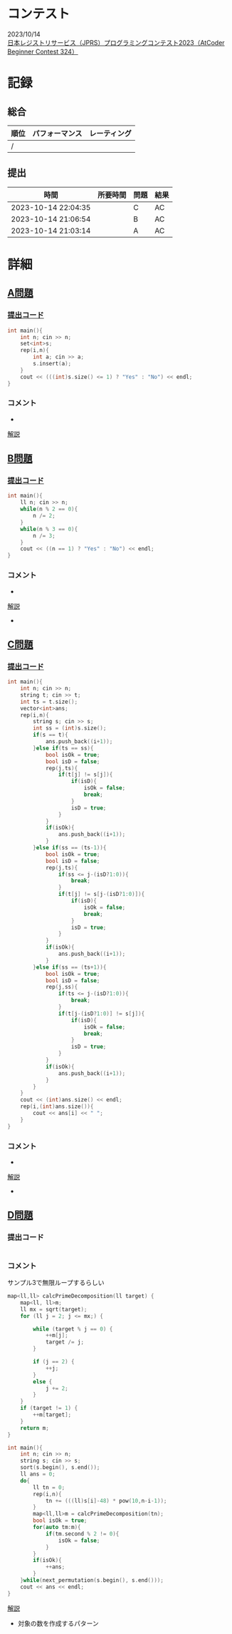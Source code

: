 # コンテスト
2023/10/14<br>
[日本レジストリサービス（JPRS）プログラミングコンテスト2023（AtCoder Beginner Contest 324）](https://atcoder.jp/contests/abc324)

# 記録
## 総合
|  順位  |  パフォーマンス  | レーティング |
| ---- | ---- | ---- |
|   /   |  |  |

## 提出
|  時間  |  所要時間  |  問題  | 結果 |
| ---- | ---- | ---- | ---- |
| 2023-10-14 22:04:35 |  | C | AC |
| 2023-10-14 21:06:54 |  | B | AC |
| 2023-10-14 21:03:14 |  | A | AC |


# 詳細
## [A問題](https://atcoder.jp/contests/abc324/tasks/abc324_a)
### [提出コード](https://atcoder.jp/contests/abc324/submissions/46526718)
```c++
int main(){
    int n; cin >> n;
    set<int>s;
    rep(i,n){
        int a; cin >> a;
        s.insert(a);
    }
    cout << (((int)s.size() <= 1) ? "Yes" : "No") << endl; 
}   
```

### コメント

* 

[解説](https://atcoder.jp/contests/abc324/editorial/7373)


## [B問題](https://atcoder.jp/contests/abc324/tasks/abc324_b)
### [提出コード](https://atcoder.jp/contests/abc324/submissions/46532052)
```c++
int main(){
    ll n; cin >> n;
    while(n % 2 == 0){
        n /= 2;
    }
    while(n % 3 == 0){
        n /= 3;
    }
    cout << ((n == 1) ? "Yes" : "No") << endl;
}
```

### コメント

* 

[解説](https://atcoder.jp/contests/abc324/editorial/7386)

* 


## [C問題](https://atcoder.jp/contests/abc324/tasks/abc324_c)
### [提出コード](https://atcoder.jp/contests/abc324/submissions/46568775)

```c++
int main(){
    int n; cin >> n;
    string t; cin >> t;
    int ts = t.size();
    vector<int>ans;
    rep(i,n){
        string s; cin >> s;
        int ss = (int)s.size();
        if(s == t){
            ans.push_back((i+1));
        }else if(ts == ss){
            bool isOk = true;
            bool isD = false;
            rep(j,ts){
                if(t[j] != s[j]){
                    if(isD){
                        isOk = false;
                        break;
                    }
                    isD = true;
                }
            }
            if(isOk){
                ans.push_back((i+1));
            }
        }else if(ss == (ts-1)){
            bool isOk = true;
            bool isD = false;
            rep(j,ts){
                if(ss <= j-(isD?1:0)){
                    break;
                }
                if(t[j] != s[j-(isD?1:0)]){
                    if(isD){
                        isOk = false;
                        break;
                    }
                    isD = true;
                }
            }
            if(isOk){
                ans.push_back((i+1));
            }
        }else if(ss == (ts+1)){
            bool isOk = true;
            bool isD = false;
            rep(j,ss){
                if(ts <= j-(isD?1:0)){
                    break;
                }
                if(t[j-(isD?1:0)] != s[j]){
                    if(isD){
                        isOk = false;
                        break;
                    }
                    isD = true;
                }
            }
            if(isOk){
                ans.push_back((i+1));
            }
        }
    }
    cout << (int)ans.size() << endl;
    rep(i,(int)ans.size()){
        cout << ans[i] << " ";
    }
}  
```

### コメント
* 

[解説](https://atcoder.jp/contests/abc324/editorial/7411)

* 


## [D問題](https://atcoder.jp/contests/abc324/tasks/abc324_d)
### 提出コード

```c++

```

### コメント

サンプル3で無限ループするらしい
```c++
map<ll,ll> calcPrimeDecomposition(ll target) {
	map<ll, ll>m;
    ll mx = sqrt(target);
    for (ll j = 2; j <= mx;) {

        while (target % j == 0) {
            ++m[j];
            target /= j;
        }

        if (j == 2) {
            ++j;
        }
        else {
            j += 2;
        }
    }
    if (target != 1) {
        ++m[target];
    }
    return m;
}

int main(){
    int n; cin >> n;
    string s; cin >> s;
    sort(s.begin(), s.end());
    ll ans = 0;
    do{
        ll tn = 0;
        rep(i,n){
            tn += (((ll)s[i]-48) * pow(10,n-i-1));
        }
        map<ll,ll>m = calcPrimeDecomposition(tn);
        bool isOk = true;
        for(auto tm:m){
            if(tm.second % 2 != 0){
                isOk = false;
            }
        }
        if(isOk){
            ++ans;
        }
    }while(next_permutation(s.begin(), s.end()));
    cout << ans << endl;
}   
```

[解説](https://atcoder.jp/contests/abc324/editorial/7359)

* 対象の数を作成するパターン

